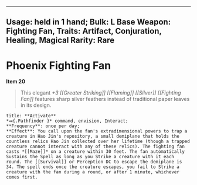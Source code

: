 
---
Usage: held in 1 hand;
Bulk: L
Base Weapon: Fighting Fan,
Traits: Artifact, Conjuration, Healing, Magical
Rarity: Rare
---

# Phoenix Fighting Fan

**Item 20**

> This elegant *+3 [[Greater Striking]] [[Flaming]] [[Silver]] [[Fighting Fan]]* features sharp silver feathers instead of traditional paper leaves in its design.

```ad-embed-ability
title: **Activate**
*⬽{.Pathfinder }* command, envision, Interact; 
**Frequency**: once per day;
**Effect**: You call upon the fan's extradimensional powers to trap a creature in Hao Jin's repository, a small demiplane that holds the countless relics Hao Jin collected over her lifetime (though a trapped creature cannot interact with any of these relics). The fighting fan casts *[[Maze]]* on a creature within 30 feet. The fan automatically Sustains the Spell as long as you Strike a creature with it each round. The [[Survival]] or Perception DC to escape the demiplane is 34. The spell ends once the creature escapes, you fail to Strike a creature with the fan during a round, or after 1 minute, whichever comes first.

```
